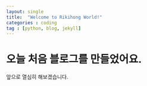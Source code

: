 ```yaml
---
layout: single
title:  "Welcome to Rikihong World!"
categories : coding
tag : [python, blog, jekyll]
---
```


# 오늘 처음 블로그를 만들었어요.

앞으로 열심히 해보겠습니다.
